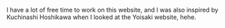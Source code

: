 I have a lot of free time to work on this website, and I was also inspired by Kuchinashi Hoshikawa when I looked at the Yoisaki website, hehe.
